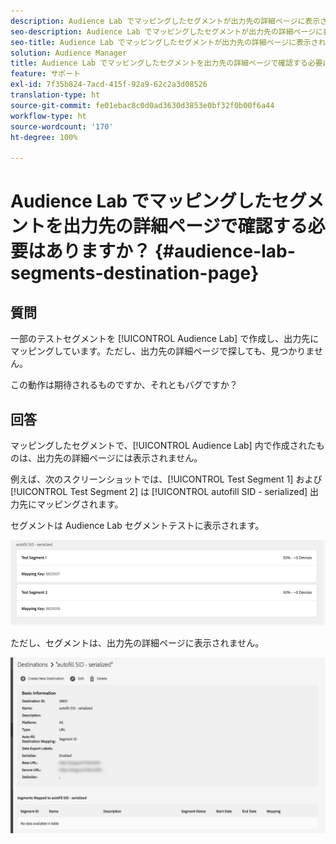 ```yaml
---
description: Audience Lab でマッピングしたセグメントが出力先の詳細ページに表示されないのはなぜですか？
seo-description: Audience Lab でマッピングしたセグメントが出力先の詳細ページに表示されないのはなぜですか？
seo-title: Audience Lab でマッピングしたセグメントが出力先の詳細ページに表示されないのはなぜですか？
solution: Audience Manager
title: Audience Lab でマッピングしたセグメントを出力先の詳細ページで確認する必要はありますか？
feature: サポート
exl-id: 7f35b824-7acd-415f-92a9-62c2a3d08526
translation-type: ht
source-git-commit: fe01ebac8c0d0ad3630d3853e0bf32f0b00f6a44
workflow-type: ht
source-wordcount: '170'
ht-degree: 100%

---
```


# Audience Lab でマッピングしたセグメントを出力先の詳細ページで確認する必要はありますか？ {#audience-lab-segments-destination-page}

## 質問

一部のテストセグメントを [!UICONTROL Audience Lab] で作成し、出力先にマッピングしています。ただし、出力先の詳細ページで探しても、見つかりません。

この動作は期待されるものですか、それともバグですか？

## 回答

マッピングしたセグメントで、[!UICONTROL Audience Lab] 内で作成されたものは、出力先の詳細ページには表示されません。

例えば、次のスクリーンショットでは、[!UICONTROL Test Segment 1] および [!UICONTROL Test Segment 2] は [!UICONTROL autofill SID - serialized] 出力先にマッピングされます。

セグメントは Audience Lab セグメントテストに表示されます。

![Audience Lab セグメント表示の画像](assets/should_i_see_my_aamlab01.png)

ただし、セグメントは、出力先の詳細ページに表示されません。

![出力先の詳細ページの画像](assets/should_i_see_my_aamlab02.png)
